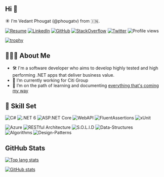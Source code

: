 ## Hi 👋
☀️ I'm Vedant Phougat (@phougatv) from 🇮🇳.

[![Resume](https://img.shields.io/badge/-Vedant%20Phougat%20CV-2b9348?style=flat&logo=textpattern&logoColor=white)](https://1drv.ms/b/s!AoJ75YD10dARgp075jLQpVJHj98Ztg?e=9VrqP7)
[![LinkedIn](https://img.shields.io/badge/-phougatv-%230e76a8?style=flat&logo=linkedin&logoColor=white)](https://www.linkedin.com/in/phougatv/) 
[![GitHub](https://img.shields.io/badge/-phougatv-%2324292f?style=flat&logo=github)](https://github.com/phougatv) 
[![StackOverflow](https://img.shields.io/badge/-phougatv-2b2b2b?style=flat&logo=stackoverflow)](https://stackoverflow.com/users/3591973/phougatv) 
[![Twitter](https://img.shields.io/badge/-phougatv-00acee?style=flat&logo=twitter&logoColor=white)](https://twitter.com/phougatv)
![Profile views](https://komarev.com/ghpvc/?username=phougatv&color=brightgreen)

[![trophy](https://github-profile-trophy.vercel.app/?username=phougatv&theme=dark_dimmed&column=7&margin-w=15&margin-h=15)](https://github.com/phougatv/github-profile-trophy)

## 👨🏻‍💻 About Me
- 🛠️ I'm a software developer who aims to develop highly tested and high performing .NET apps that deliver business value.
- 🔭 I’m currently working for Citi Group
- 🌱 I’m on the path of learning and documenting [everything that's coming my way](https://github.com/phougatv/interview-preparation/wiki)

## 🧰 Skill Set
![C#](https://img.shields.io/badge/-C%23-1b1b1b?style=flat&logo=csharp&logoColor=brightgreen)
![.NET 6](https://img.shields.io/badge/-.NET%206-1b1b1b?style=flat&logo=dotnet&logoColor=blueviolet)
![ASP.NET Core](https://img.shields.io/badge/-ASP.NET%20Core-1b1b1b?style=flat&logo=dotnet&logoColor=blueviolet)
![WebAPI](https://img.shields.io/badge/-WebAPI-1b1b1b?style=flat&logo=dotnet&logoColor=blueviolet)
![FluentAssertions](https://img.shields.io/badge/-FluentAssertions-1b1b1b?style=flat&logo=dotnet&logoColor=blueviolet)
![xUnit](https://img.shields.io/badge/-xUnit-1b1b1b?style=flat&logo=dotnet&logoColor=blueviolet)

![Azure](https://img.shields.io/badge/-Azure-1b1b1b?style=flat&logo=microsoftazure&logoColor=blue)
![RESTful Architecture](https://img.shields.io/badge/-RESTful%20Architecture-1b1b1b?style=flat&logo=json&logoColor=white)
![S.O.L.I.D](https://img.shields.io/badge/-SOLID--Principles-1b1b1b?style=flat)
![Data-Structures](https://img.shields.io/badge/-Data--Structures-1b1b1b?style=flat)
![Algorithms](https://img.shields.io/badge/-Algorithms-1b1b1b?style=flat)
![Design-Patterns](https://img.shields.io/badge/-Design--Patterns-1b1b1b?style=flat)

## GitHub Stats
[![Top lang stats](https://github-readme-stats.vercel.app/api/top-langs/?username=phougatv&theme=github_dark)](https://github-readme-stats.vercel.app/api/top-langs/?username=phougatv&theme=github_dark)

[![GitHub stats](https://github-readme-stats.vercel.app/api?username=phougatv&show_icons=true&theme=github_dark&column=3&margin-w=15&margin-h=15)](https://github-readme-stats.vercel.app/api?username=phougatv&show_icons=true&theme=github_dark)

<!--
**phougatv/phougatv** is a ✨ _special_ ✨ repository because its `README.md` (this file) appears on your GitHub profile.

Here are some ideas to get you started:

- 🔭 I’m currently working on ...
- 🌱 I’m currently learning ...
- 👯 I’m looking to collaborate on ...
- 🤔 I’m looking for help with ...
- 💬 Ask me about ...
- 📫 How to reach me: ...
- 😄 Pronouns: ...
- ⚡ Fun fact: ...
-->
